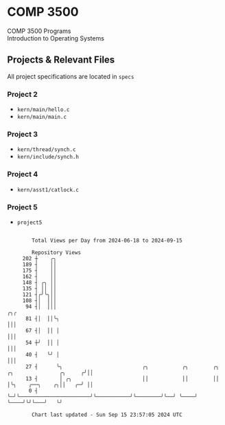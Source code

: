 # COMP 3500
COMP 3500 Programs  
Introduction to Operating Systems  
## Projects & Relevant Files
All project specifications are located in `specs`
### Project 2
- `kern/main/hello.c`
- `kern/main/main.c`
### Project 3
- `kern/thread/synch.c`
- `kern/include/synch.h`
### Project 4
- `kern/asst1/catlock.c`
### Project 5
- `project5`

```

        Total Views per Day from 2024-06-18 to 2024-09-15

        Repository Views
     202 ┼    ╭╮
     189 ┤    ││
     175 ┤    ││
     162 ┤    ││
     148 ┤ ╭╮ ││
     135 ┤ ││ ││
     121 ┤╭╯╰╮││
     108 ┤│  │││
      94 ┤│  │││                                                                                ╭╮╭
      81 ┤│  ││╰╮                                                                               │││
      67 ┤│  ││ │                                                                               │││
      54 ┼╯  ││ │                                                                               │││
      40 ┤   ╰╯ │                                                                               │││
      27 ┤      ╰╮                          ╭╮           ╭╮        ╭╮  ╭╮               ╭╮     ╭╯││
      13 ┤       │ ╭╮                       ││           ││        ││  │╰╮    ╭──╮    ╭╮││   ╭─╯ ││
       0 ┤       ╰─╯╰───────────────────────╯╰───────────╯╰────────╯╰──╯ ╰────╯  ╰────╯╰╯╰───╯   ╰╯

        Chart last updated - Sun Sep 15 23:57:05 2024 UTC
        
```
